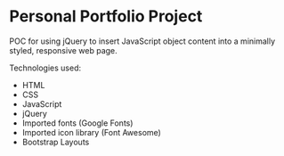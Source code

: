 # Personal Portfolio Project

POC for using jQuery to insert JavaScript object content into a minimally styled, responsive web page.

Technologies used:

* HTML
* CSS
* JavaScript
* jQuery
* Imported fonts (Google Fonts)
* Imported icon library (Font Awesome)
* Bootstrap Layouts
